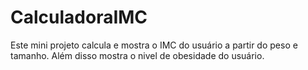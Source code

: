 # CalculadoraIMC

Este mini projeto calcula e mostra o IMC do usuário a partir do peso e tamanho. Além disso mostra o nivel de obesidade do usuário.
